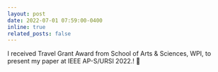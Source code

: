 ```yaml
---
layout: post
date: 2022-07-01 07:59:00-0400
inline: true
related_posts: false
---
```


I received Travel Grant Award from School of Arts & Sciences, WPI, to present my paper at IEEE AP-S/URSI 2022.! :dizzy:
